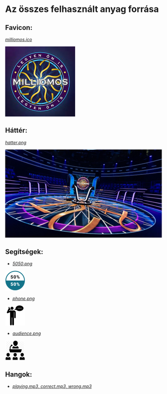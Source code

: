 # Az összes felhasznált anyag forrása

## Favicon:

[*milliomos.ico*](https://www.facebook.com/photo/?fbid=756603116049078&set=a.756603096049080)

![](../client/public/milliomos.ico)

## Háttér:

[*hatter.png*](https://nlc.p3k.hu/uploads/2020/09/who-wants-to-be-a-millionaire.jpg)

![](../client/src/components/hatter.png)

## Segítségek:

- [*5050.png*](https://icon-icons.com/icon/graphics-charts-chart-business-stats-percentage-50/74627)

![](../client/src/components/helps/5050.png)

- [*phone.png*](https://www.flaticon.com/free-icon/phone-call_177885)

![](../client/src/components/helps/phone.png)

- [*audience.png*](https://iconscout.com/icon/election-campaign-1)

![](../client/src/components/helps/audience.png)

## Hangok:

- [*playing.mp3*, *correct.mp3*, *wrong.mp3*](https://github.com/trickjsprogram/kbc-quiz-app/tree/master/src/sounds)